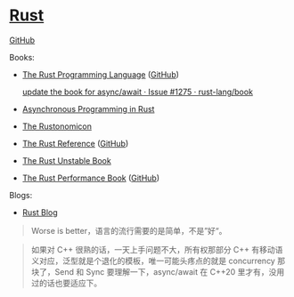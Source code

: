# [Rust](https://www.rust-lang.org/)
[GitHub](https://github.com/rust-lang/rust)

Books:
- [The Rust Programming Language](https://doc.rust-lang.org/book/) ([GitHub](https://github.com/rust-lang/book))

  [update the book for async/await · Issue #1275 · rust-lang/book](https://github.com/rust-lang/book/issues/1275)
- [Asynchronous Programming in Rust](https://rust-lang.github.io/async-book/)
- [The Rustonomicon](https://doc.rust-lang.org/stable/nomicon/)
- [The Rust Reference](https://doc.rust-lang.org/reference/) ([GitHub](https://github.com/rust-lang/reference/))
- [The Rust Unstable Book](https://doc.rust-lang.org/beta/unstable-book/the-unstable-book.html)
- [The Rust Performance Book](https://nnethercote.github.io/perf-book/title-page.html) ([GitHub](https://github.com/nnethercote/perf-book))

Blogs:
- [Rust Blog](https://blog.rust-lang.org/)

> Worse is better，语言的流行需要的是简单，不是”好“。

> 如果对 C++ 很熟的话，一天上手问题不大，所有权那部分 C++ 有移动语义对应，泛型就是个退化的模板，唯一可能头疼点的就是 concurrency 那块了，Send 和 Sync 要理解一下，async/await 在 C++20 里才有，没用过的话也要适应下。
